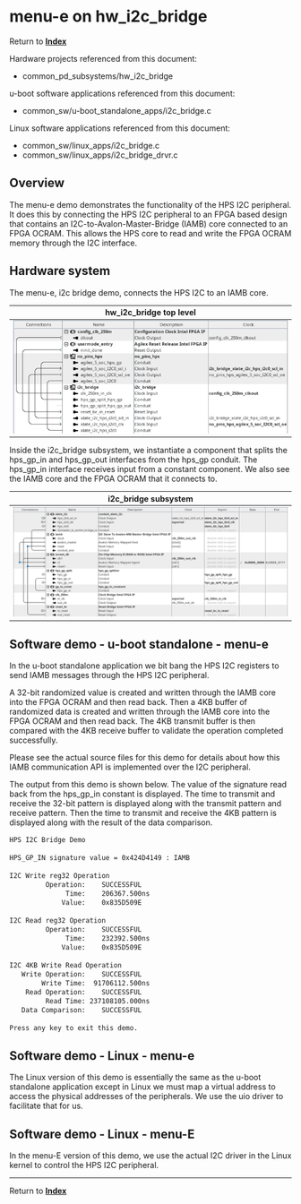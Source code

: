 # menu-e on hw_i2c_bridge
<!-- SPDX-FileCopyrightText: Copyright (C) 2024 Intel Corporation -->
<!-- SPDX-License-Identifier: MIT-0 -->

Return to [**Index**](01_index.md)

Hardware projects referenced from this document:
* common_pd_subsystems/hw_i2c_bridge

u-boot software applications referenced from this document:
* common_sw/u-boot_standalone_apps/i2c_bridge.c

Linux software applications referenced from this document:
* common_sw/linux_apps/i2c_bridge.c
* common_sw/linux_apps/i2c_bridge_drvr.c

## Overview

The menu-e demo demonstrates the functionality of the HPS I2C peripheral. It does this by connecting the HPS I2C peripheral to an FPGA based design that contains an I2C-to-Avalon-Master-Bridge (IAMB) core connected to an FPGA OCRAM. This allows the HPS core to read and write the FPGA OCRAM memory through the I2C interface.

## Hardware system

The menu-e, i2c bridge demo, connects the HPS I2C to an IAMB core.

| hw_i2c_bridge top level |
| :---: |
| ![hw_i2c_bridge_top.png](./images/captures/hw_i2c_bridge_top.png) |

Inside the i2c_bridge subsystem, we instantiate a component that splits the hps_gp_in and hps_gp_out interfaces from the hps_gp conduit. The hps_gp_in interface receives input from a constant component. We also see the IAMB core and the FPGA OCRAM that it connects to.

| i2c_bridge subsystem |
| :---: |
| ![hw_i2c_bridge_subsys.png](./images/captures/hw_i2c_bridge_subsys.png) |


## Software demo - u-boot standalone - menu-e

In the u-boot standalone application we bit bang the HPS I2C registers to send IAMB messages through the HPS I2C peripheral.

A 32-bit randomized value is created and written through the IAMB core into the FPGA OCRAM and then read back. Then a 4KB buffer of randomized data is created and written through the IAMB core into the FPGA OCRAM and then read back. The 4KB transmit buffer is then compared with the 4KB receive buffer to validate the operation completed successfully.

Please see the actual source files for this demo for details about how this IAMB communication API is implemented over the I2C peripheral.

The output from this demo is shown below. The value of the signature read back from the hps_gp_in constant is displayed. The time to transmit and receive the 32-bit pattern is displayed along with the transmit pattern and receive pattern. Then the time to transmit and receive the 4KB pattern is displayed along with the result of the data comparison.

```text
HPS I2C Bridge Demo

HPS_GP_IN signature value = 0x424D4149 : IAMB

I2C Write reg32 Operation
         Operation:    SUCCESSFUL
              Time:    206367.500ns
             Value:    0x835D509E

I2C Read reg32 Operation
         Operation:    SUCCESSFUL
              Time:    232392.500ns
             Value:    0x835D509E

I2C 4KB Write Read Operation
   Write Operation:    SUCCESSFUL
        Write Time:  91706112.500ns
    Read Operation:    SUCCESSFUL
         Read Time: 237108105.000ns
   Data Comparison:    SUCCESSFUL

Press any key to exit this demo.
```

## Software demo - Linux - menu-e

The Linux version of this demo is essentially the same as the u-boot standalone application except in Linux we must map a virtual address to access the physical addresses of the peripherals. We use the uio driver to facilitate that for us.

## Software demo - Linux - menu-E

In the menu-E version of this demo, we use the actual I2C driver in the Linux kernel to control the HPS I2C peripheral.

---
Return to [**Index**](01_index.md)

